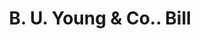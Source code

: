 ---
doi: 10.7916/D8SJ2XQ1
date_other: '1890'
date_other_textual: 1890-1899
form: printed ephemera
genre:
- Invoices
name:
- B. U. Young & Co.
object_in_context_url: https://biggert.cul.columbia.edu/items/view/ave_biggert_01382
subject_hierarchical_geographic:
- New Castle, Pennsylvania, United States
subject_name:
- B. U. Young & Co.
title: B. U. Young & Co.. Bill
sort_title: B. U. Young & Co.. Bill
call_number: ave_biggert_01382
coordinates:
- 40.99722222222222,-80.34444444444443
pid: ave_biggert_01382
identifiers: ave_biggert_01382
thumbnail: https://derivativo-1.library.columbia.edu/iiif/2/ldpd:344708/full/!256,256/0/native.jpg
permalink: /biggert/ave_biggert_01382/
layout: iiif-image-page
---